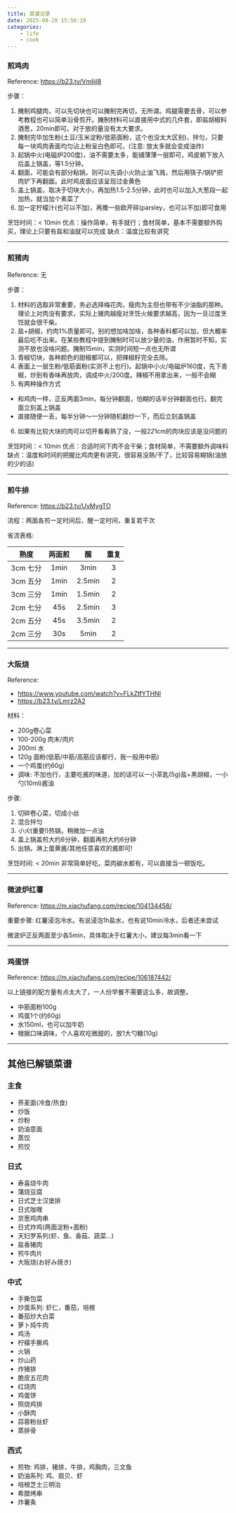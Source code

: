 ```yaml
---
title: 菜谱记录
date: 2025-08-28 15:50:19
categories: 
    - life
    - cook
---
```


### 煎鸡肉
Reference: https://b23.tv/VmIijl8

步骤：
1. 腌制鸡腿肉，可以先切块也可以腌制完再切，无所谓。鸡腿需要去骨，可以参考教程也可以简单沿骨剪开。腌制材料可以直接用中式的几件套，即盐胡椒料酒葱，20min即可。对于放的量没有太大要求。
2. 腌制完毕加生粉(土豆/玉米淀粉/低筋面粉，这个也没太大区别)，拌匀，只要每一块鸡肉表面均匀沾上粉呈白色即可。(注意: 放太多就会变成油炸)
3. 起锅中火(电磁炉200度)，油不需要太多，能铺薄薄一层即可，鸡皮朝下放入后盖上锅盖，等1.5分钟。
4. 翻面，可能会有部分粘锅，则可以先调小火防止油飞溅，然后用筷子/锅铲把肉铲下再翻面。此时鸡皮面应该呈现过金黄色
5. 盖上锅盖，取决于切块大小，再加热1.5-2.5分钟，此时也可以加入大葱段一起加热，就当加个素菜了
6. 加一定柠檬汁(也可以不加)，再撒一些欧芹碎(parsley，也可以不加)即可食用

烹饪时间：< 10min
优点：操作简单，有手就行；食材简单，基本不需要额外购买，理论上只要有盐和油就可以完成
缺点：温度比较有讲究

---

### 煎猪肉
Reference: 无

步骤：
1. 材料的选取非常重要，务必选择梅花肉，瘦肉为主但也带有不少油脂的那种。理论上对肉没有要求，实际上猪肉越瘦对烹饪火候要求越高，因为一旦过度烹饪就会很干柴。
2. 盐+胡椒，约肉1%质量即可。别的想加啥加啥，各种香料都可以加，但大概率最后吃不出来。在某些教程中提到腌制时可以放少量的油，作用暂时不知，实测不放也没啥问题。腌制15min，实测时间短一点也无所谓
3. 青椒切块，各种颜色的甜椒都可以，把辣椒籽完全去除。
4. 表面上一层生粉/低筋面粉(实测不上也行)。起锅中小火/电磁炉160度，先下青椒，炒到有香味再放肉，调成中火/200度。辣椒不用拿出来，一般不会糊
5. 有两种操作方式
  * 和鸡肉一样，正反两面3min，每分钟翻面，怕糊的话半分钟翻面也行。翻完面立刻盖上锅盖
  * 直接随便一丢，每半分钟～一分钟随机翻炒一下，而后立刻盖锅盖
6. 如果有比较大块的肉可以切开看看熟了没，一般2*2*1cm的肉块应该是没问题的

烹饪时间：< 10min
优点：合适时间下肉不会干柴；食材简单，不需要额外调味料
缺点：温度和时间的把握比鸡肉更有讲究，很容易没熟/干了，比较容易糊锅(油放的少的话)

---

### 煎牛排

Reference: https://b23.tv/UvMygTO

流程：两面各煎一定时间后，醒一定时间，重复若干次

省流表格:

| 熟度   | 两面煎  | 醒    | 重复 |
|:------:|:-------:|:-----:|:----:|
| 3cm 七分 | 1min | 3min   | 3 |
| 3cm 五分 | 1min | 2.5min | 2 |
| 3cm 三分 | 1min | 1.5min | 2 |
| 2cm 七分 | 45s  | 2.5min | 3 |
| 2cm 五分 | 45s  | 3.5min | 2 |
| 2cm 三分 | 30s  | 5min   | 2 |

---

### 大阪烧
Reference:
* https://www.youtube.com/watch?v=FLkZtfYTHNI
* https://b23.tv/Lmrz2A2

材料：
* 200g卷心菜
* 100-200g 肉末/肉片
* 200ml 水
* 120g 面粉(低筋/中筋/高筋应该都行，我一般用中筋)
* 一个鸡蛋(约60g)
* 调味: 不加也行，主要吃酱的味道，加的话可以一小茶匙(5g)盐+黑胡椒，一小勺(10ml)酱油

步骤:
1. 切碎卷心菜，切成小丝
2. 混合拌匀
3. *小火*(重要!)热锅，稍微加一点油
4. 盖上锅盖煎大约6分钟，翻面再煎大约6分钟
5. 出锅，淋上蛋黄酱/其他任意喜欢的酱即可!

烹饪时间: < 20min
非常简单好吃，菜肉碳水都有，可以直接当一顿饭吃。

---

### 微波炉红薯

Reference: https://m.xiachufang.com/recipe/104134458/

重要步骤: 红薯浸泡冷水。有说浸泡1h盐水，也有说10min冷水，后者还未尝试

微波炉正反两面至少各5min，具体取决于红薯大小，建议每3min看一下

---

### 鸡蛋饼
Reference: https://m.xiachufang.com/recipe/106187442/

以上链接的配方量有点太大了，一人份早餐不需要这么多，故调整。
* 中筋面粉100g
* 鸡蛋1个(约60g)
* 水150ml，也可以加牛奶
* 根据口味调味，个人喜欢吃微甜的，放1大勺糖(10g)

---

## 其他已解锁菜谱

### 主食
* 荞麦面(冷食/热食)
* 炒饭
* 炒粉
* 奶油意面
* 蒸饺
* 煎饺

### 日式
* 寿喜烧牛肉
* 蒲烧豆腐
* 日式芝士汉堡排
* 日式咖喱
* 京葱鸡肉串
* 日式炸鸡(两面淀粉+面粉)
* 天妇罗系列(虾、鱼、香菇、蔬菜...)
* 盐香猪肉
* 煎牛肉片
* 大阪烧(お好み焼き)

### 中式
* 手撕包菜
* 炒蛋系列: 虾仁，番茄，培根
* 番茄炒大白菜
* 萝卜炖牛肉
* 鸡汤
* 柠檬手撕鸡
* 火锅
* 炒山药
* 炸猪排
* 脆皮五花肉
* 红烧肉
* 鸡蛋饼
* 照烧鸡排
* 小酥肉
* 蒜蓉粉丝虾
* 蒸排骨


### 西式
* 煎物: 鸡排，猪排，牛排，鸡胸肉，三文鱼
* 奶油系列: 鸡、扇贝、虾
* 培根芝士三明治
* 希腊烤串
* 炸薯条
